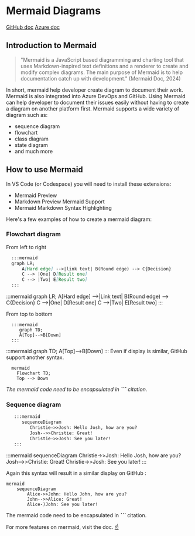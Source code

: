 # Mermaid Diagrams

[GitHub doc](https://mermaid.js.org/intro/) [Azure
doc](https://learn.microsoft.com/en-us/azure/devops/project/wiki/markdown-guidance?view=azure-devops#add-mermaid-diagrams-to-a-wiki-page)

## Introduction to Mermaid

>"Mermaid is a JavaScript based diagramming and charting tool that uses
Markdown-inspired text definitions and a renderer to create and modify complex
diagrams. The main purpose of Mermaid is to help documentation catch up with
development." (Mermaid Doc, 2024)

In short, mermaid help developer create diagram to document their work. Mermaid
is also integrated into Azure DevOps and GitHub. Using Mermaid can help
developer to document their issues easily without having to create a diagram on
another platform first. Mermaid supports a wide variety of diagram such as:

* sequence diagram
* flowchart
* class diagram
* state diagram
* and much more

## How to use Mermaid

In VS Code (or Codespace) you will need to install these extensions:

* Mermaid Preview
* Markdown Preview Mermaid Support
* Mermaid Markdown Syntax Highlighting

Here's a few examples of how to create a mermaid diagram:

### Flowchart diagram

From left to right

```markdown
  :::mermaid
  graph LR;
      A[Hard edge] -->|link text| B(Round edge) --> C{Decision}
      C --> |One| D[Result one]
      C --> |Two| E[Result two]
  :::
```

:::mermaid
graph LR;
    A[Hard edge] -->|Link text| B(Round edge) --> C{Decision}
    C -->|One| D[Result one]
    C -->|Two| E[Result two]
:::

From top to bottom

```markdwon
  :::mermaid
     graph TD;
     A[Top]-->B[Down]
  :::
```

:::mermaid
     graph TD;
     A[Top]-->B[Down]
:::
Even if display is similar, GitHub support another syntax.

```markdwon
  mermaid
    Flowchart TD;
    Top --> Down
```

_The mermaid code need to be encapsulated in _**```**_ citation._

### Sequence diagram

```markdown
   :::mermaid
      sequenceDiagram
         Christie->>Josh: Hello Josh, how are you?
         Josh-->>Christie: Great!
         Christie->>Josh: See you later!
   :::
```

:::mermaid
      sequenceDiagram
         Christie->>Josh: Hello Josh, how are you?
         Josh-->>Christie: Great!
         Christie->>Josh: See you later!
:::

Again this syntax will result in a similar display on GitHub :

```markdwon
mermaid
    sequenceDiagram
        Alice->>John: Hello John, how are you?
        John-->>Alice: Great!
        Alice-)John: See you later!
```

The mermaid code need to be encapsulated in _**```**_ citation.

For more features on mermaid, visit the doc. [:point_up:](#mermaid-diagrams)
